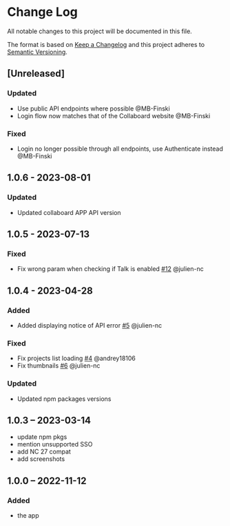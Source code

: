 # Change Log
All notable changes to this project will be documented in this file.

The format is based on [Keep a Changelog](http://keepachangelog.com/)
and this project adheres to [Semantic Versioning](http://semver.org/).

## [Unreleased]

### Updated

- Use public API endpoints where possible @MB-Finski
- Login flow now matches that of the Collaboard website @MB-Finski

### Fixed

- Login no longer possible through all endpoints, use Authenticate instead @MB-Finski

## 1.0.6 - 2023-08-01

### Updated

- Updated collaboard APP API version

## 1.0.5 - 2023-07-13

### Fixed

- Fix wrong param when checking if Talk is enabled [#12](https://github.com/nextcloud/integration_collaboard/pull/12) @julien-nc

## 1.0.4 - 2023-04-28

### Added

- Added displaying notice of API error [#5](https://github.com/nextcloud/integration_collaboard/pull/5) @julien-nc

### Fixed

- Fix projects list loading [#4](https://github.com/nextcloud/integration_collaboard/pull/4) @andrey18106 
- Fix thumbnails [#6](https://github.com/nextcloud/integration_collaboard/pull/6) @julien-nc

### Updated

- Updated npm packages versions

## 1.0.3 – 2023-03-14
* update npm pkgs
* mention unsupported SSO
* add NC 27 compat
* add screenshots

## 1.0.0 – 2022-11-12
### Added
* the app
